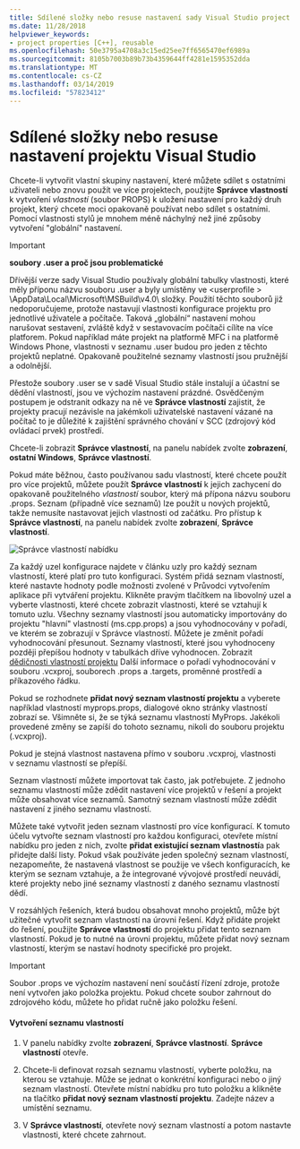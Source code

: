 ```yaml
---
title: Sdílené složky nebo resuse nastavení sady Visual Studio project - C++
ms.date: 11/28/2018
helpviewer_keywords:
- project properties [C++], reusable
ms.openlocfilehash: 50e3795a4708a3c15ed25ee7ff6565470ef6989a
ms.sourcegitcommit: 8105b7003b89b73b4359644ff4281e1595352dda
ms.translationtype: MT
ms.contentlocale: cs-CZ
ms.lasthandoff: 03/14/2019
ms.locfileid: "57823412"
---
```

# <a name="share-or-resuse-visual-studio-project-settings"></a>Sdílené složky nebo resuse nastavení projektu Visual Studio

Chcete-li vytvořit vlastní skupiny nastavení, které můžete sdílet s ostatními uživateli nebo znovu použít ve více projektech, použijte **Správce vlastností** k vytvoření *vlastností* (soubor PROPS) k uložení nastavení pro každý druh projekt, který chcete moci opakovaně používat nebo sdílet s ostatními. Pomocí vlastnosti stylů je mnohem méně náchylný než jiné způsoby vytvoření "globální" nastavení. 

> [!IMPORTANT]
> **soubory .user a proč jsou problematické**
>
> Dřívější verze sady Visual Studio používaly globální tabulky vlastnosti, které měly příponu názvu souboru .user a byly umístěny ve \<userprofile > \AppData\Local\Microsoft\MSBuild\v4.0\ složky. Použití těchto souborů již nedoporučujeme, protože nastavují vlastnosti konfigurace projektu pro jednotlivé uživatele a počítače. Taková „globální“ nastavení mohou narušovat sestavení, zvláště když v sestavovacím počítači cílíte na více platforem. Pokud například máte projekt na platformě MFC i na platformě Windows Phone, vlastnosti v seznamu .user budou pro jeden z těchto projektů neplatné. Opakovaně použitelné seznamy vlastností jsou pružnější a odolnější.
>
> Přestože soubory .user se v sadě Visual Studio stále instalují a účastní se dědění vlastností, jsou ve výchozím nastavení prázdné. Osvědčeným postupem je odstranit odkazy na ně ve **Správce vlastností** zajistit, že projekty pracují nezávisle na jakémkoli uživatelské nastavení vázané na počítač to je důležité k zajištění správného chování v SCC (zdrojový kód ovládací prvek) prostředí.

Chcete-li zobrazit **Správce vlastností**, na panelu nabídek zvolte **zobrazení**, **ostatní Windows**, **Správce vlastností**.

Pokud máte běžnou, často používanou sadu vlastností, které chcete použít pro více projektů, můžete použít **Správce vlastností** k jejich zachycení do opakovaně použitelného *vlastností* soubor, který má přípona názvu souboru .props. Seznam (případně více seznamů) lze použít u nových projektů, takže nemusíte nastavovat jejich vlastnosti od začátku. Pro přístup k **Správce vlastností**, na panelu nabídek zvolte **zobrazení**, **Správce vlastností**.

![Správce vlastností nabídku](media/sharingnew.png "SharingNew")

Za každý uzel konfigurace najdete v článku uzly pro každý seznam vlastností, které platí pro tuto konfiguraci. Systém přidá seznam vlastností, které nastavte hodnoty podle možnosti zvolené v Průvodci vytvořením aplikace při vytváření projektu. Klikněte pravým tlačítkem na libovolný uzel a vyberte vlastnosti, které chcete zobrazit vlastnosti, které se vztahují k tomuto uzlu. Všechny seznamy vlastností jsou automaticky importovány do projektu "hlavní" vlastností (ms.cpp.props) a jsou vyhodnocovány v pořadí, ve kterém se zobrazují v Správce vlastností. Můžete je změnit pořadí vyhodnocování přesunout. Seznamy vlastností, které jsou vyhodnoceny později přepíšou hodnoty v tabulkách dříve vyhodnocen. Zobrazit [dědičnosti vlastností projektu](project-property-inheritance.md) Další informace o pořadí vyhodnocování v souboru .vcxproj, souborech .props a .targets, proměnné prostředí a příkazového řádku.

Pokud se rozhodnete **přidat nový seznam vlastností projektu** a vyberete například vlastností myprops.props, dialogové okno stránky vlastností zobrazí se. Všimněte si, že se týká seznamu vlastností MyProps. Jakékoli provedené změny se zapíší do tohoto seznamu, nikoli do souboru projektu (.vcxproj).

Pokud je stejná vlastnost nastavena přímo v souboru .vcxproj, vlastnosti v seznamu vlastností se přepíší.

Seznam vlastností můžete importovat tak často, jak potřebujete. Z jednoho seznamu vlastností může zdědit nastavení více projektů v řešení a projekt může obsahovat více seznamů. Samotný seznam vlastností může zdědit nastavení z jiného seznamu vlastností.

Můžete také vytvořit jeden seznam vlastností pro více konfigurací. K tomuto účelu vytvořte seznam vlastností pro každou konfiguraci, otevřete místní nabídku pro jeden z nich, zvolte **přidat existující seznam vlastností**a pak přidejte další listy. Pokud však používáte jeden společný seznam vlastností, nezapomeňte, že nastavená vlastnost se použije ve všech konfiguracích, ke kterým se seznam vztahuje, a že integrované vývojové prostředí neuvádí, které projekty nebo jiné seznamy vlastností z daného seznamu vlastností dědí.

V rozsáhlých řešeních, která budou obsahovat mnoho projektů, může být užitečné vytvořit seznam vlastností na úrovni řešení. Když přidáte projekt do řešení, použijte **Správce vlastností** do projektu přidat tento seznam vlastností. Pokud je to nutné na úrovni projektu, můžete přidat nový seznam vlastností, kterým se nastaví hodnoty specifické pro projekt.

> [!IMPORTANT]
> Soubor .props ve výchozím nastavení není součástí řízení zdroje, protože není vytvořen jako položka projektu. Pokud chcete soubor zahrnout do zdrojového kódu, můžete ho přidat ručně jako položku řešení.

#### <a name="to-create-a-property-sheet"></a>Vytvoření seznamu vlastností

1. V panelu nabídky zvolte **zobrazení**, **Správce vlastností**. **Správce vlastností** otevře.

2. Chcete-li definovat rozsah seznamu vlastností, vyberte položku, na kterou se vztahuje. Může se jednat o konkrétní konfiguraci nebo o jiný seznam vlastností. Otevřete místní nabídku pro tuto položku a klikněte na tlačítko **přidat nový seznam vlastností projektu**. Zadejte název a umístění seznamu.

3. V **Správce vlastností**, otevřete nový seznam vlastností a potom nastavte vlastnosti, které chcete zahrnout.
